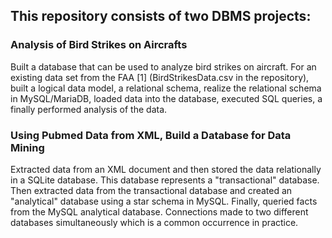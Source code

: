 ## This repository consists of two DBMS projects:

### Analysis of Bird Strikes on Aircrafts
Built a database that can be used to analyze bird strikes on aircraft. 
For an existing data set from the FAA [1] (BirdStrikesData.csv in the repository), built a logical data model, a relational schema, realize the relational schema in MySQL/MariaDB, loaded data into the database, executed SQL queries, a finally performed analysis of the data.

### Using Pubmed Data from XML, Build a Database for Data Mining
Extracted data from an XML document and then stored the data relationally in a SQLite database. This database represents a "transactional" database. 
Then extracted data from the transactional database and created an "analytical" database using a star schema in MySQL. 
Finally, queried facts from the MySQL analytical database. Connections made to two different databases simultaneously which is a common occurrence in practice.
